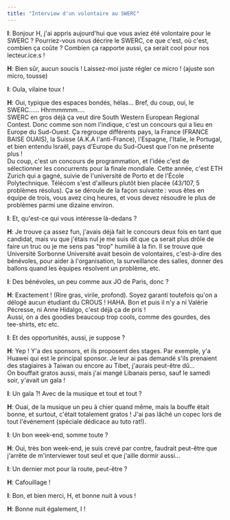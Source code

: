 ```yaml
---
title: "Interview d'un volontaire au SWERC"
---
```

**I**: Bonjour H, j'ai appris aujourd'hui que vous aviez été volontaire pour le SWERC ? Pourriez-vous nous décrire le SWERC, ce que c'est, où c'est, combien ça coûte ? Combien ça rapporte aussi, ça serait cool pour nos lecteur.ice.s !

**H**: Bien sûr, aucun soucis ! Laissez-moi juste régler ce micro ! (ajuste son micro, tousse)

**I**: Oula, vilaine toux !

**H**: Oui, typique des espaces bondés, hélas... Bref, du coup, oui, le SWERC...... Hhrmmmmm....  
SWERC en gros déjà ça veut dire South Western European Regional Contest. Donc comme son nom l'indique, c'est un concours qui a lieu en Europe du Sud-Ouest. Ça regroupe différents pays, la France (FRANCE BAISE OUAIS), la Suisse (A.K.A l'anti-France), l'Espagne, l'Italie, le Portugal, et bien entendu Israël, pays d'Europe du Sud-Ouest que l'on ne présente plus !  
Du coup, c'est un concours de programmation, et l'idée c'est de sélectionner les concurrents pour la finale mondiale. Cette année, c'est ETH Zurich qui a gagné, suivie de l'université de Porto et de l'École Polytechnique. Télécom s'est d'ailleurs plutôt bien placée (43/107, 5 problèmes résolus). Ça se déroule de la façon suivante : vous êtes en équipe de trois, vous avez cinq heures, et vous devez résoudre le plus de problèmes parmi une dizaine environ.

**I**: Et, qu'est-ce qui vous intéresse là-dedans ?

**H**: Je trouve ça assez fun, j'avais déjà fait le concours deux fois en tant que candidat, mais vu que j'étais nul je me suis dit que ça serait plus drôle de faire un truc ou je me sens pas "trop" humilié à la fin. Il se trouve que Université Sorbonne Université avait besoin de volontaires, c'est-à-dire des bénévoles, pour aider à l'organisation, la surveillance des salles, donner des ballons quand les équipes résolvent un problème, etc.

**I**: Des bénévoles, un peu comme aux JO de Paris, donc ?

**H**: Exactement ! (Rire gras, virile, profond). Soyez garanti toutefois qu'on a délogé aucun étudiant du CROUS ! HAHA. Bon et puis il n'y a ni Valérie Pécresse, ni Anne Hidalgo, c'est déjà ça de pris !  
Aussi, on a des goodies beaucoup trop cools, comme des gourdes, des tee-shirts, etc etc.

**I**: Et des opportunités, aussi, je suppose ?

**H**: Yep ! Y'a des sponsors, et ils proposent des stages. Par exemple, y'a Huawei qui est le principal sponsor. Je leur ai pas demandé s'ils prenaient des stagiaires à Taiwan ou encore au Tibet, j'aurais peut-être dû...  
On bouffait gratos aussi, mais j'ai mangé Libanais perso, sauf le samedi soir, y'avait un gala !

**I**: Un gala ?! Avec de la musique et tout et tout ?

**H**: Ouai, de la musique un peu à chier quand même, mais la bouffe était bonne, et surtout, c'était totalement gratos ! J'ai pas lâché un copec lors de tout l'événement (spéciale dédicace au tuto rat!).

**I**: Un bon week-end, somme toute ?

**H**: Oui, très bon week-end, je suis crevé par contre, faudrait peut-être que j'arrête de m'interviewer tout seul et que j'aille dormir aussi...

**I**: Un dernier mot pour la route, peut-être ?

**H**: Cafouillage !

**I**: Bon, et bien merci, H, et bonne nuit à vous !

**H**: Bonne nuit également, I !